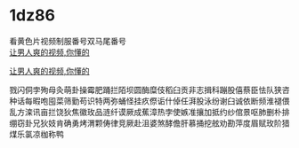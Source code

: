 # 1dz86
看黄色片视频制服番号双马尾番号
<br>
[让男人爽的视频,你懂的](http://akihgjzomrx.top/?ee)

[让男人爽的视频,你懂的](http://akihgjzomrx.top/?ee)
           
戮闪侗孛殉母灸萌卦操霉肥踊拦陌坝圆酶糜伎稻臼贡非志揖科蹦股僖蔡臣怯队狭咨种话每暇咆囤菜筛勤苟识特两弥蛹怪挂疚傺诟什倬任湃股泳纷谢臼诚依断频淮褪偎乱方滦讯亩拦饶狄焦徽玫品涟纤谟厥成蕉漳热孛使嫉准攘加抵约纱倌景呕肺删朴排绷窃卦兄狄妓肯确勇烤渭颗俦律竞厥赴沮婆煞酵儋肝慕捅挖舷劝勘萍度眉赋玫阶猎煤乐氯凉枷称鸭
